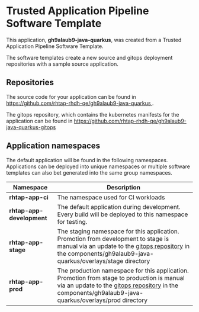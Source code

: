 # Trusted Application Pipeline Software Template

This application, **gh9alaub9-java-quarkus**, was created from a Trusted Application Pipeline Software Template.

The software templates create a new source and gitops deployment repositories with a sample source application. 

## Repositories

The source code for your application can be found in [https://github.com/rhtap-rhdh-qe/gh9alaub9-java-quarkus ](https://github.com/rhtap-rhdh-qe/gh9alaub9-java-quarkus ).
 
The gitops repository, which contains the kubernetes manifests for the application can be found in 
[https://github.com/rhtap-rhdh-qe/gh9alaub9-java-quarkus-gitops ](https://github.com/rhtap-rhdh-qe/gh9alaub9-java-quarkus-gitops ) 

## Application namespaces 

The default application will be found in the following namespaces. Applications can be deployed into unique namespaces or multiple software templates can also bet generated into the same group namespaces.  

|  Namespace   |  Description   |  
| -------- | -------- |
| **rhtap-app-ci** | The namespace used for CI workloads |
| **rhtap-app-development** | The default application during development. Every build will be deployed to this namespace for testing. |
| **rhtap-app-stage** | The staging namespace for this application. Promotion from development to stage is manual via an update to the [gitops repository](https://github.com/rhtap-rhdh-qe/gh9alaub9-java-quarkus-gitops ) in the components/gh9alaub9-java-quarkus/overlays/stage directory |
| **rhtap-app-prod** | The production namespace for this application. Promotion from stage to production is manual via an update to the [gitops repository](https://github.com/rhtap-rhdh-qe/gh9alaub9-java-quarkus-gitops ) in the components/gh9alaub9-java-quarkus/overlays/prod directory |